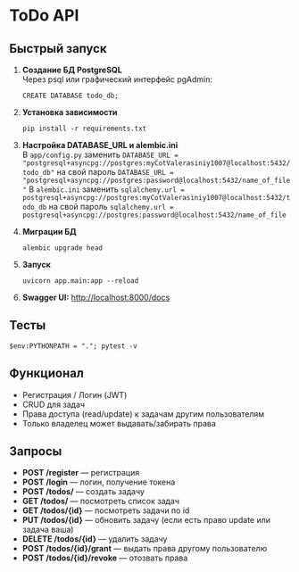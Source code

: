 # ToDo API

## Быстрый запуск

1. **Создание БД PostgreSQL**  
   Через psql или графический интерфейс pgAdmin:
   ```
   CREATE DATABASE todo_db;
   ```

2. **Установка зависимости**
   ```
   pip install -r requirements.txt
   ```

3. **Настройка DATABASE_URL и alembic.ini**  
   В `app/config.py`
   заменить
   `DATABASE_URL = "postgresql+asyncpg://postgres:myCotValerasiniy1007@localhost:5432/todo_db"`
   на свой пароль
   `DATABASE_URL = "postgresql+asyncpg://postgres:password@localhost:5432/name_of_file"`
   В `alembic.ini`
   заменить
   `sqlalchemy.url = postgresql+asyncpg://postgres:myCotValerasiniy1007@localhost:5432/todo_db`
   на свой пароль
   `sqlalchemy.url = postgresql+asyncpg://postgres:password@localhost:5432/name_of_file`



4. **Миграции БД**
   ```
   alembic upgrade head
   ```

5. **Запуск**
   ```
   uvicorn app.main:app --reload
   ```

6. **Swagger UI:** [http://localhost:8000/docs](http://localhost:8000/docs)

## Тесты

```
$env:PYTHONPATH = "."; pytest -v
```

## Функционал

- Регистрация / Логин (JWT)
- CRUD для задач
- Права доступа (read/update) к задачам другим пользователям
- Только владелец может выдавать/забирать права

## Запросы

- **POST /register** — регистрация  
- **POST /login** — логин, получение токена  
- **POST /todos/** — создать задачу  
- **GET /todos/** — посмотреть список задач
- **GET /todos/{id}** — посмотреть задачи по id  
- **PUT /todos/{id}** — обновить задачу (если есть право update или задача ваша) 
- **DELETE /todos/{id}** — удалить задачу  
- **POST /todos/{id}/grant** — выдать права другому пользователю  
- **POST /todos/{id}/revoke** — отозвать права  